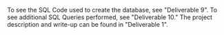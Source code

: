 To see the SQL Code used to create the database, see "Deliverable 9". To see additional SQL Queries performed, see "Deliverable 10."
The project description and write-up can be found in "Deliverable 1".
